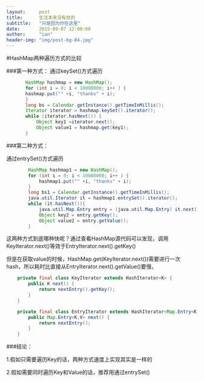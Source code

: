```yaml
---
layout:     post
title:      生活本来没有目的
subtitle:   "只是因为你在这里"
date:       2015-09-07 12:00:00
author:     "ian"
header-img: "img/post-bg-04.jpg"
---
```



#HashMap两种遍历方式的比较

###第一种方式：
通过keySet()方式遍历
```java
       HashMap hashmap = new HashMap();
       for (int i = 0; i < 10000000; i++ ) {
       hashmap.put("" +i, "thanks" + i);
       }
       long bs = Calendar.getInstance().getTimeInMillis();
       Iterator iterator = hashmap.keySet().iterator();
       while (iterator.hasNext()) {
           Object key1 =iterator.next();
           Object value1 = hashmap.get(key1);
       }
```

###第二种方式：

通过entrySet()方式遍历

```java
        HashMap hashmap1 = new HashMap();
        for (int i = 0; i < 10000000; i++ ) {
            hashmap1.put("" +i, "thanks" + i);
        }
        long bs1 = Calendar.getInstance().getTimeInMillis();
        java.util.Iterator it = hashmap1.entrySet().iterator();
        while (it.hasNext()){
            java.util.Map.Entry entry = (java.util.Map.Entry) it.next();
            Object key2 = entry.getKey();
            Object value2 = entry.getValue();
        }
```

这两种方式到底哪种快呢？通过查看HashMap源代码可以发现，调用KeyIterator.next()等效于EntryIterator.next().getKey()

但是在获取value的时候，HashMap.get(KeyIterator.next())需要进行一次hash，所以耗时比直接从EntryIterator.next().getValue()要慢。

```java
    private final class KeyIterator extends HashIterator<K> {
        public K next() {
            return nextEntry().getKey();
        }
    }

    private final class EntryIterator extends HashIterator<Map.Entry<K,V>> {
        public Map.Entry<K,V> next() {
            return nextEntry();
        }
    }
```


###结论：

1.假如只需要遍历Key的话，两种方式速度上实现其实是一样的

2.假如需要同时遍历Key和Value的话，推荐用通过entrySet()



